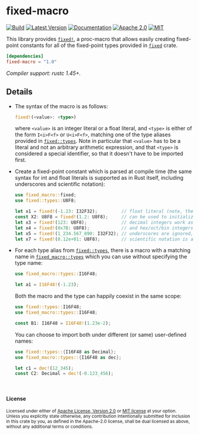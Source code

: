 fixed-macro
===========

[![Build](https://github.com/aldanor/fixed-macro/workflows/CI/badge.svg)](https://github.com/aldanor/fixed-macro/actions?query=branch%3Amaster)
[![Latest Version](https://img.shields.io/crates/v/fixed-macro.svg)](https://crates.io/crates/fixed-macro)
[![Documentation](https://docs.rs/fixed-macro/badge.svg)](https://docs.rs/fixed-macro)
[![Apache 2.0](https://img.shields.io/badge/License-Apache%202.0-blue.svg)](https://opensource.org/licenses/Apache-2.0)
[![MIT](https://img.shields.io/badge/License-MIT-blue.svg)](https://opensource.org/licenses/MIT)

This library provides [`fixed!`][fm-fixed], a proc-macro that allows
easily creating fixed-point constants for all of the fixed-point types provided in
[`fixed`][fixed] crate.

```toml
[dependencies]
fixed-macro = "1.0"
```

*Compiler support: rustc 1.45+.*

[fixed]: https://docs.rs/fixed
[fixed-types]: https://docs.rs/fixed/latest/fixed/types/index.html
[fm-fixed]: https://docs.rs/fixed-macro/latest/fixed_macro/macro.fixed.html
[fm-types]: https://docs.rs/fixed-macro/latest/fixed_macro/types/index.html

## Details

- The syntax of the macro is as follows:
  
  ```rust
  fixed!(<value>: <type>)
  ```
  
  where `<value>` is an integer literal or a float literal, and `<type>` is either of the 
  form `I<i>F<f>` or `U<i>F<f>`, matching one of the type aliases provided in
  [`fixed::types`][fixed-types]. Note in particular that `<value>` has to be a literal and
  not an arbitrary arithmetic expression, and that `<type>` is considered a special identifier,
  so that it doesn't have to be imported first.

- Create a fixed-point constant which is parsed at compile time (the same syntax for int
  and float literals is supported as in Rust itself, including underscores and scientific
  notation):

  ```rust
  use fixed_macro::fixed;
  use fixed::types::U8F8;

  let x1 = fixed!(-1.23: I32F32);         // float literal (note, the type is not in scope)
  const X2: U8F8 = fixed!(1.2: U8F8);     // can be used to initialize const values
  let x3 = fixed!(123: U8F8);             // decimal integers work as well
  let x4 = fixed!(0x7B: U8F8);            // and hex/oct/bin integers too
  let x5 = fixed!(1_234.567_890: I32F32); // underscores are ignored, same as in rustc
  let x7 = fixed!(0.12e+01: U8F8);        // scientific notation is also supported
  ```
    
- For each type alias from [`fixed::types`][fixed-types], there is a macro with a matching
  name in [`fixed_macro::types`][fm-types] which you can use without specifying the type name:
  
  ```rust
  use fixed_macro::types::I16F48;
  
  let a1 = I16F48!(-1.23);
  ```
  
  Both the macro and the type can happily coexist in the same scope:
  
  ```rust
  use fixed::types::I16F48;
  use fixed_macro::types::I16F48;
  
  const B1: I16F48 = I16F48!(1.23e-2);
  ```
  
  You can choose to import both under different (or same) user-defined names:
  
  ```rust
  use fixed::types::{I16F48 as Decimal};
  use fixed_macro::types::{I16F48 as dec};
  
  let c1 = dec!(12_345);
  const C2: Decimal = dec!(-0.123_456);
  ```

<br>

#### License

<sup>
Licensed under either of <a href="LICENSE-APACHE">Apache License, Version
2.0</a> or <a href="LICENSE-MIT">MIT license</a> at your option.
</sup>

<br>

<sub>
Unless you explicitly state otherwise, any contribution intentionally submitted
for inclusion in this crate by you, as defined in the Apache-2.0 license, shall
be dual licensed as above, without any additional terms or conditions.
</sub>
